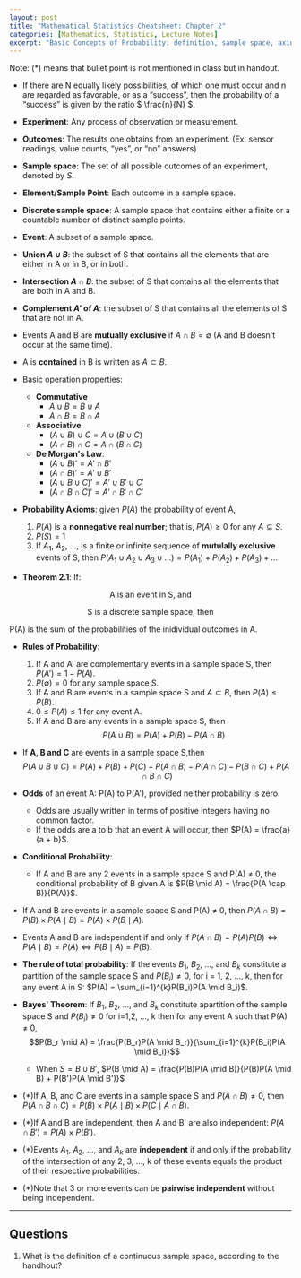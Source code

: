 ```yaml
---
layout: post
title: "Mathematical Statistics Cheatsheet: Chapter 2"
categories: [Mathematics, Statistics, Lecture Notes]
excerpt: "Basic Concepts of Probability: definition, sample space, axioms, mutual exclusivity, independence, calculating unions and intersections, Baye's Law"
---
```


Note: (*) means that bullet point is not mentioned in class but in handout.

- If there are N equally likely possibilities, of which one must occur and n are regarded as favorable, or as a “success”, then the probability of a “success” is given by the ratio $ \frac{n}{N} $.

- **Experiment**: Any process of observation or measurement.

- **Outcomes**: The results one obtains from an experiment. (Ex. sensor readings, value counts, “yes”, or “no” answers)

- **Sample space**: The set of all possible outcomes of an experiment, denoted by $S$.

- **Element/Sample Point**: Each outcome in a sample space.

- **Discrete sample space**: A sample space that contains either a finite or a countable number of distinct sample points.

- **Event**: A subset of a sample space.

- **Union $A \cup B$**: the subset of S that contains all the elements that are either in A or in B, or in both.

- **Intersection $A \cap B$**: the subset of S that contains all the elements that are both in A and B.

- **Complement $A'$ of $A$**: the subset of S that contains all the elements of S that are not in A.

- Events A and B are **mutually exclusive** if $A \cap B = \emptyset$ (A and B doesn't occur at the same time).

- A is **contained** in B is written as $A \subset B$.

- Basic operation properties:
    - **Commutative**
        - $A \cup B = B \cup A$
        - $A \cap B = B \cap A$
    - **Associative**
        - $(A \cup B) \cup C = A \cup (B \cup C)$
        - $(A \cap B) \cap C = A \cap (B \cap C)$
    - **De Morgan's Law**:
        - $(A \cup B)' = A' \cap B'$
        - $(A \cap B)' = A' \cup B'$
        - $(A \cup B \cup C)' = A' \cup B' \cup C'$
        - $(A \cap B \cap C)' = A' \cap B' \cap C'$

- **Probability Axioms**: given $P(A)$ the probability of event A,
    1. $P(A)$ is a **nonnegative real number**; that is, $P(A) \geq 0 \text{ for any } A \subseteq S$.
    2. $P(S) = 1$
    3. If $A_1$, $A_2$, ..., is a finite or infinite sequence of **mutulally exclusive** events of S, then $P(A_1 \cup A_2 \cup A_3 \cup ...) = P(A_1) + P(A_2) + P(A_3) + ...$

- **Theorem 2.1**: If: 

<p style="text-align: center;">A is an event in S, and</p>

<p style="text-align: center;">S is a discrete sample space, then</p>   

P(A) is the sum of the probabilities of the inidividual outcomes in A.

- **Rules of Probability**:
    1. If A and A' are complementary events in a sample space S, then $P(A') = 1 - P(A)$.
    2. $P(\emptyset) = 0$ for any sample space S.
    3. If A and B are events in a sample space S and $A \subset B$, then $P(A) \leq P(B)$.
    4. $0 \leq P(A) \leq 1$ for any event A.
    5. If A and B are any events in a sample space S, then $$P(A \cup B) = P(A) + P(B) - P(A \cap B)$$

- If **A, B and C** are events in a sample space S,then $$P(A \cup B \cup C) = P(A) + P(B) + P(C) - P(A \cap B) - P(A \cap C) - P(B \cap C) + P(A \cap B \cap C)$$

- **Odds** of an event A: P(A) to P(A'), provided neither probability is zero.
    - Odds are usually written in terms of positive integers having no common factor.
    - If the odds are a to b that an event A will occur, then $P(A) = \frac{a}{a + b}$.

- **Conditional Probability**:
    - If A and B are any 2 events in a sample space S and P(A) $\neq$ 0, the conditional probability of B given A is $P(B \mid A) = \frac{P(A \cap B)}{P(A)}$.

- If A and B are events in a sample space S and P(A) $\neq$ 0, then $P(A \cap B) = P(B) \times P(A \mid B) = P(A) \times P(B \mid A)$.

- Events A and B are independent if and only if $P(A \cap B) = P(A)P(B) \Leftrightarrow P(A \mid B) = P(A) \Leftrightarrow P(B \mid A) = P(B)$.

- **The rule of total probability**: If the events $B_1$, $B_2$, ..., and $B_k$ constitute a partition of the sample space S and $P(B_i) \neq 0$, for i = 1, 2, ..., k, then for any event A in S: $P(A) = \sum_{i=1}^{k}P(B_i)P(A \mid B_i)$.

- **Bayes' Theorem**: If $B_1$, $B_2$, ..., and $B_k$ constitute apartition of the sample space S and $P(B_i) \neq 0$ for i=1,2, ..., k then for any event A such that P(A) $\neq$ 0, $$P(B_r \mid A) = \frac{P(B_r)P(A \mid B_r)}{\sum_{i=1}^{k}P(B_i)P(A \mid B_i)}$$
    - When $S = B \cup B'$, $P(B \mid A) = \frac{P(B)P(A \mid B)}{P(B)P(A \mid B) + P(B')P(A \mid B')}$

- (*)If A, B, and C are events in a sample space S and $P(A \cap B) \neq 0$, then $P(A \cap B \cap C) = P(B) \times P(A \mid B) \times P(C \mid A \cap B)$.

- (*)If A and B are independent, then A and B' are also independent: $P(A \cap B') = P(A) \times P(B')$.

- (*)Events $A_1$, $A_2$, ..., and $A_k$ are **independent** if and only if the probability of the intersection of any 2, 3, ..., k of these events equals the product of their respective probabilities. 

- (*)Note that 3 or more events can be **pairwise independent** without being independent. 

---

## Questions

1. What is the definition of a continuous sample space, according to the handhout?

